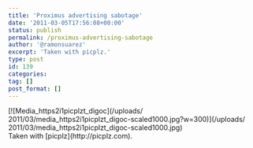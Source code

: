 ```yaml
---
title: 'Proximus advertising sabotage'
date: '2011-03-05T17:56:08+00:00'
status: publish
permalink: /proximus-advertising-sabotage
author: '@ramonsuarez'
excerpt: 'Taken with picplz.'
type: post
id: 139
categories:
tag: []
post_format: []
---
```

<div class="p_embed p_image_embed">[![Media_https2i1picplzt_digoc](/uploads/
2011/03/media_https2i1picplzt_digoc-scaled1000.jpg?w=300)](/uploads/
2011/03/media_https2i1picplzt_digoc-scaled1000.jpg)</div>Taken with [picplz](http://picplz.com). 